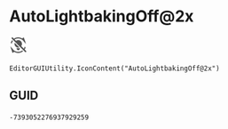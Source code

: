 # AutoLightbakingOff@2x
![](/img/AutoLightbakingOff@2x.png)

``` CSharp
EditorGUIUtility.IconContent("AutoLightbakingOff@2x")
```
## GUID
```
-7393052276937929259
```
